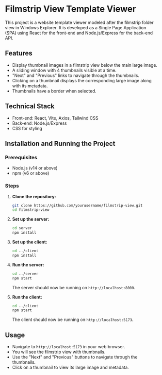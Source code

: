 # Filmstrip View Template Viewer

This project is a website template viewer modeled after the filmstrip folder view in Windows Explorer. It is developed as a Single Page Application (SPA) using React for the front-end and Node.js/Express for the back-end API.

## Features

- Display thumbnail images in a filmstrip view below the main large image.
- A sliding window with 4 thumbnails visible at a time.
- "Next" and "Previous" links to navigate through the thumbnails.
- Clicking on a thumbnail displays the corresponding large image along with its metadata.
- Thumbnails have a border when selected.

## Technical Stack

- Front-end: React, Vite, Axios, Tailwind CSS
- Back-end: Node.js/Express
- CSS for styling

## Installation and Running the Project

### Prerequisites

- Node.js (v14 or above)
- npm (v6 or above)

### Steps

1. **Clone the repository:**

   ```bash
   git clone https://github.com/yourusername/filmstrip-view.git
   cd filmstrip-view
   ```

2. **Set up the server:**

   ```bash
   cd server
   npm install
   ```

3. **Set up the client:**

   ```bash
   cd ../client
   npm install
   ```

4. **Run the server:**

   ```bash
   cd ../server
   npm start
   ```

   The server should now be running on `http://localhost:8000`.

5. **Run the client:**

   ```bash
   cd ../client
   npm start
   ```

   The client should now be running on `http://localhost:5173`.

## Usage

- Navigate to `http://localhost:5173` in your web browser.
- You will see the filmstrip view with thumbnails.
- Use the "Next" and "Previous" buttons to navigate through the thumbnails.
- Click on a thumbnail to view its large image and metadata.
